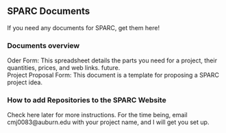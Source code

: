 ## SPARC Documents

If you need any documents for SPARC, get them here!
<h3>Documents overview</h3>
Oder Form: This spreadsheet details the parts you need for a project, their quantities, prices, and web links. future.</br>
Project Proposal Form: This document is a template for proposing a SPARC project idea.</br>

<h3>How to add Repositories to the SPARC Website</h3>
Check here later for more instructions. For the time being, email cmj0083@auburn.edu with your project name, and I will get you set up.
